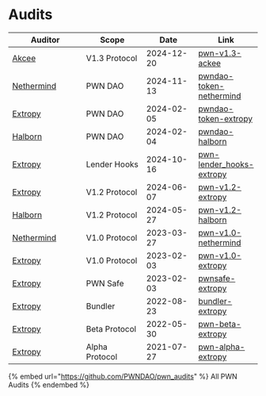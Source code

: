 # Audits

<table><thead><tr><th width="183">Auditor</th><th width="154">Scope</th><th width="131">Date</th><th>Link</th></tr></thead><tbody><tr><td><a href="https://ackee.xyz/">Akcee</a></td><td>V1.3 Protocol</td><td>2024-12-20</td><td><a href="https://github.com/PWNDAO/pwn_audits/blob/main/protocol/pwn-v1.3-ackee.pdf">pwn-v1.3-ackee</a></td></tr><tr><td><a href="https://www.nethermind.io/smart-contract-audits">Nethermind</a></td><td>PWN DAO</td><td>2024-11-13</td><td><a href="https://github.com/PWNDAO/pwn_audits/blob/main/dao/pwndao-token-nethermind.pdf">pwndao-token-nethermind</a></td></tr><tr><td><a href="https://security.extropy.io/">Extropy</a></td><td>PWN DAO</td><td>2024-02-05</td><td><a href="https://github.com/PWNDAO/pwn_audits/blob/main/dao/pwndao-token-extropy.pdf">pwndao-token-extropy</a></td></tr><tr><td><a href="https://www.halborn.com/audits">Halborn</a></td><td>PWN DAO</td><td>2024-02-04</td><td><a href="https://github.com/PWNDAO/pwn_audits/blob/main/dao/pwndao-halborn.pdf">pwndao-halborn</a></td></tr><tr><td><a href="https://security.extropy.io/">Extropy</a></td><td>Lender Hooks</td><td>2024-10-16</td><td><a href="https://github.com/PWNDAO/pwn_audits/blob/main/protocol/pwn-lender_hooks-extropy.pdf">pwn-lender_hooks-extropy</a></td></tr><tr><td><a href="https://security.extropy.io/">Extropy</a></td><td>V1.2 Protocol</td><td>2024-06-07</td><td><a href="https://github.com/PWNDAO/pwn_audits/blob/main/protocol/pwn-v1.2-extropy.pdf">pwn-v1.2-extropy</a></td></tr><tr><td><a href="https://www.halborn.com/audits">Halborn</a></td><td>V1.2 Protocol</td><td>2024-05-27</td><td><a href="https://github.com/PWNDAO/pwn_audits/blob/main/protocol/pwn-v1.2-halborn.pdf">pwn-v1.2-halborn</a></td></tr><tr><td><a href="https://www.nethermind.io/smart-contract-audits">Nethermind</a></td><td>V1.0 Protocol</td><td>2023-03-27</td><td><a href="https://github.com/PWNDAO/pwn_audits/blob/main/protocol/pwn-v1.0-nethermind.pdf">pwn-v1.0-nethermind</a></td></tr><tr><td><a href="https://security.extropy.io/">Extropy</a></td><td>V1.0 Protocol</td><td>2023-02-03</td><td><a href="https://github.com/PWNDAO/pwn_audits/blob/main/protocol/pwn-v1.0-extropy.pdf">pwn-v1.0-extropy</a></td></tr><tr><td><a href="https://security.extropy.io/">Extropy</a></td><td>PWN Safe</td><td>2023-02-03</td><td><a href="https://github.com/PWNDAO/pwn_audits/blob/main/pwn_safe/pwnsafe-extropy.pdf">pwnsafe-extropy</a></td></tr><tr><td><a href="https://security.extropy.io/">Extropy</a></td><td>Bundler</td><td>2022-08-23</td><td><a href="https://github.com/PWNDAO/pwn_audits/blob/main/bundler/bundler-extropy.pdf">bundler-extropy</a></td></tr><tr><td><a href="https://security.extropy.io/">Extropy</a></td><td>Beta Protocol</td><td>2022-05-30</td><td><a href="https://github.com/PWNDAO/pwn_audits/blob/main/protocol/pwn-beta-extropy.pdf">pwn-beta-extropy</a></td></tr><tr><td><a href="https://security.extropy.io/">Extropy</a></td><td>Alpha Protocol</td><td>2021-07-27</td><td><a href="https://github.com/PWNDAO/pwn_audits/blob/main/protocol/pwn-alpha-extropy.pdf">pwn-alpha-extropy</a></td></tr></tbody></table>

{% embed url="https://github.com/PWNDAO/pwn_audits" %}
All PWN Audits
{% endembed %}
